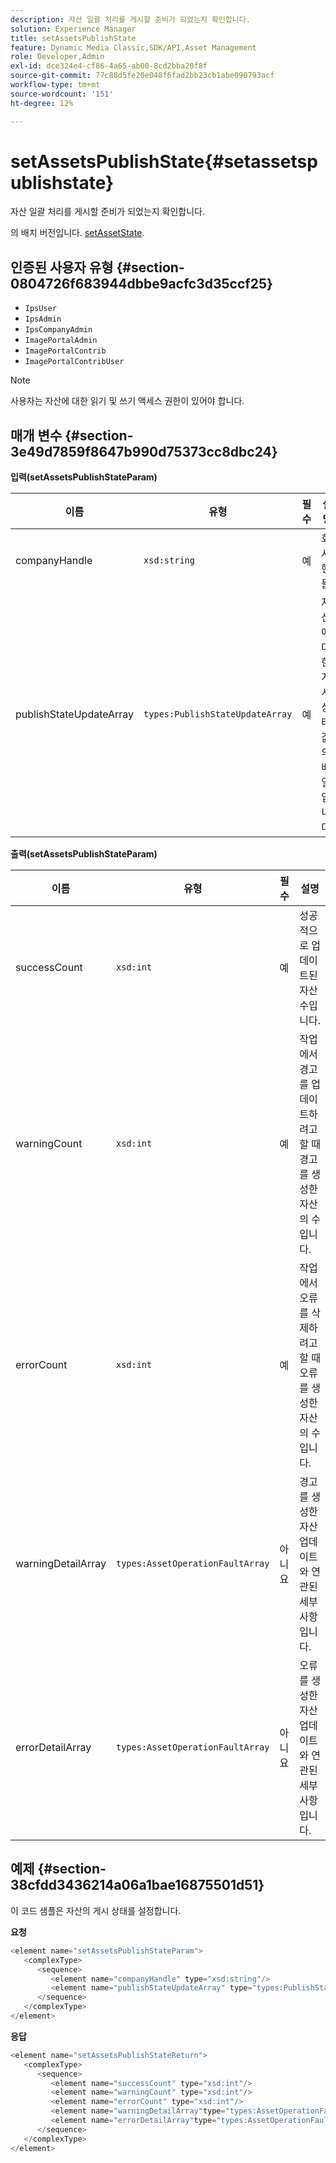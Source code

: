 ```yaml
---
description: 자산 일괄 처리를 게시할 준비가 되었는지 확인합니다.
solution: Experience Manager
title: setAssetsPublishState
feature: Dynamic Media Classic,SDK/API,Asset Management
role: Developer,Admin
exl-id: dce324e4-cf86-4a65-ab00-8cd2bba20f8f
source-git-commit: 77c88d5fe20e048f6fad2bb23cb1abe090793acf
workflow-type: tm+mt
source-wordcount: '151'
ht-degree: 12%

---
```


# setAssetsPublishState{#setassetspublishstate}

자산 일괄 처리를 게시할 준비가 되었는지 확인합니다.

의 배치 버전입니다. [setAssetState](../../../operations/c-operations-intro/c-methods/r-set-asset-publish-state.md#reference-9efc2eeea42348e0b1d5f3d1005c6563).

## 인증된 사용자 유형 {#section-0804726f683944dbbe9acfc3d35ccf25}

* `IpsUser`
* `IpsAdmin`
* `IpsCompanyAdmin`
* `ImagePortalAdmin`
* `ImagePortalContrib`
* `ImagePortalContribUser`

>[!NOTE]
>
>사용자는 자산에 대한 읽기 및 쓰기 액세스 권한이 있어야 합니다.

## 매개 변수 {#section-3e49d7859f8647b990d75373cc8dbc24}

**입력(setAssetsPublishStateParam)**

| 이름 | 유형 | 필수 | 설명 |
|---|---|---|---|
| companyHandle | `xsd:string` | 예 | 회사 핸들. |
| publishStateUpdateArray | `types:PublishStateUpdateArray` | 예 | 자산에 대한 게시 상태 값의 배열입니다. |

**출력(setAssetsPublishStateParam)**

| 이름 | 유형 | 필수 | 설명 |
|---|---|---|---|
| successCount | `xsd:int` | 예 | 성공적으로 업데이트된 자산 수입니다. |
| warningCount | `xsd:int` | 예 | 작업에서 경고를 업데이트하려고 할 때 경고를 생성한 자산의 수입니다. |
| errorCount | `xsd:int` | 예 | 작업에서 오류를 삭제하려고 할 때 오류를 생성한 자산의 수입니다. |
| warningDetailArray | `types:AssetOperationFaultArray` | 아니요 | 경고를 생성한 자산 업데이트와 연관된 세부 사항입니다. |
| errorDetailArray | `types:AssetOperationFaultArray` | 아니요 | 오류를 생성한 자산 업데이트와 연관된 세부 사항입니다. |

## 예제 {#section-38cfdd3436214a06a1bae16875501d51}

이 코드 샘플은 자산의 게시 상태를 설정합니다.

**요청**

```java
<element name="setAssetsPublishStateParam">
   <complexType>
      <sequence>
         <element name="companyHandle" type="xsd:string"/>
         <element name="publishStateUpdateArray" type="types:PublishStateUpdateArray"/>
      </sequence>
   </complexType>
</element>
```

**응답**

```java
<element name="setAssetsPublishStateReturn">
   <complexType>
      <sequence>
         <element name="successCount" type="xsd:int"/>
         <element name="warningCount" type="xsd:int"/>
         <element name="errorCount" type="xsd:int"/>
         <element name="warningDetailArray"type="types:AssetOperationFaultArray" minOccurs="0"/>
         <element name="errorDetailArray"type="types:AssetOperationFaultArray" minOccurs="0"/>
      </sequence>
   </complexType>
</element>
```
